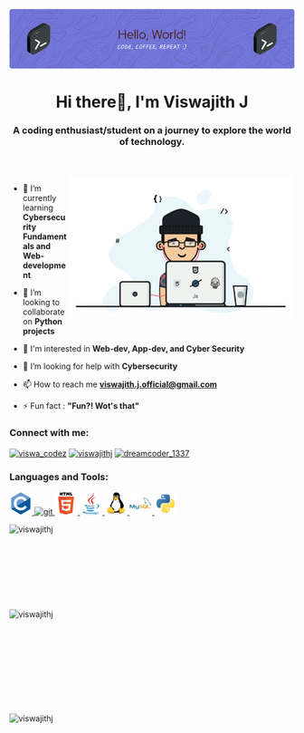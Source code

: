 ![MasterHead](https://github.com/ViswajithJ/ViswajithJ/blob/main/github-header-image.png)

<h1 align="center">Hi there👋, I'm Viswajith J</h1>
<h3 align="center">A coding enthusiast/student on a journey to explore the world of technology.</h3><br><br>
<img align="right" alt="Coding" width="400" src="https://github.com/ViswajithJ/ViswajithJ/blob/main/ghcoding.gif">

- 🌱 I’m currently learning **Cybersecurity Fundamentals and Web-development**

- 👯 I’m looking to collaborate on **Python projects**

- 🌟 I'm interested in **Web-dev, App-dev, and Cyber Security**

- 🤝 I’m looking for help with **Cybersecurity**

- 📫 How to reach me **viswajith.j.official@gmail.com**

- ⚡ Fun fact : **"Fun?! Wot's that"**

<h3 align="left">Connect with me:</h3>
<p align="left">
<a href="https://twitter.com/viswa_codez" target="blank"><img align="center" src="https://raw.githubusercontent.com/rahuldkjain/github-profile-readme-generator/master/src/images/icons/Social/twitter.svg" alt="viswa_codez" height="30" width="40" /></a>
<a href="https://linkedin.com/in/viswajithj" target="blank"><img align="center" src="https://raw.githubusercontent.com/rahuldkjain/github-profile-readme-generator/master/src/images/icons/Social/linked-in-alt.svg" alt="viswajithj" height="30" width="40" /></a>
<a href="https://instagram.com/dreamcoder_1337" target="blank"><img align="center" src="https://raw.githubusercontent.com/rahuldkjain/github-profile-readme-generator/master/src/images/icons/Social/instagram.svg" alt="dreamcoder_1337" height="30" width="40" /></a>
</p>

<h3 align="left">Languages and Tools:</h3>
<p align="left"> <a href="https://www.cprogramming.com/" target="_blank" rel="noreferrer"> <img src="https://raw.githubusercontent.com/devicons/devicon/master/icons/c/c-original.svg" alt="c" width="40" height="40"/> </a> <a href="https://git-scm.com/" target="_blank" rel="noreferrer"> <img src="https://www.vectorlogo.zone/logos/git-scm/git-scm-icon.svg" alt="git" width="40" height="40"/> </a> <a href="https://www.w3.org/html/" target="_blank" rel="noreferrer"> <img src="https://raw.githubusercontent.com/devicons/devicon/master/icons/html5/html5-original-wordmark.svg" alt="html5" width="40" height="40"/> </a> <a href="https://www.java.com" target="_blank" rel="noreferrer"> <img src="https://raw.githubusercontent.com/devicons/devicon/master/icons/java/java-original.svg" alt="java" width="40" height="40"/> </a> <a href="https://www.linux.org/" target="_blank" rel="noreferrer"> <img src="https://raw.githubusercontent.com/devicons/devicon/master/icons/linux/linux-original.svg" alt="linux" width="40" height="40"/> </a> <a href="https://www.mysql.com/" target="_blank" rel="noreferrer"> <img src="https://raw.githubusercontent.com/devicons/devicon/master/icons/mysql/mysql-original-wordmark.svg" alt="mysql" width="40" height="40"/> </a> <a href="https://www.python.org" target="_blank" rel="noreferrer"> <img src="https://raw.githubusercontent.com/devicons/devicon/master/icons/python/python-original.svg" alt="python" width="40" height="40"/> </a> </p>

<p><img align="left" src="https://github-readme-stats.vercel.app/api/top-langs?username=viswajithj&show_icons=true&locale=en&layout=compact" alt="viswajithj" /></p>
<br><br><br><br><br><br><br><br>
<p><img align="left" src="https://github-readme-stats.vercel.app/api?username=viswajithj&show_icons=true&locale=en" alt="viswajithj" /></p>
<br><br><br><br><br><br><br><br><br><br>

<p><img align="left" src="https://github-readme-streak-stats.herokuapp.com/?user=viswajithj&" alt="viswajithj" /></p>



